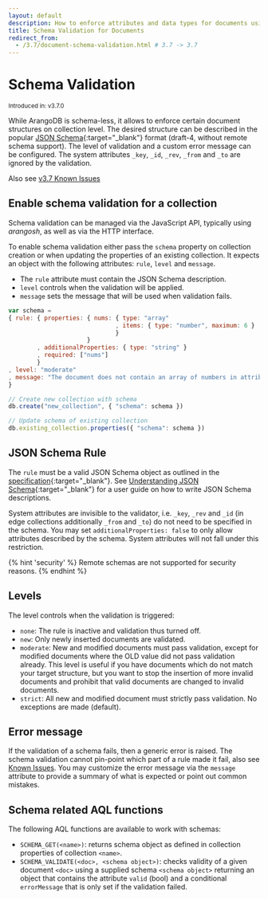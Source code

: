```yaml
---
layout: default
description: How to enforce attributes and data types for documents using JSON Schema on collection level.
title: Schema Validation for Documents
redirect_from:
  - /3.7/document-schema-validation.html # 3.7 -> 3.7
---
```

Schema Validation
=================

<small>Introduced in: v3.7.0</small>

While ArangoDB is schema-less, it allows to enforce certain document structures
on collection level. The desired structure can be described in the popular
[JSON Schema](https://json-schema.org/){:target="_blank"} format (draft-4,
without remote schema support). The level of validation and a custom error
message can be configured. The system attributes `_key`, `_id`, `_rev`, `_from`
and `_to` are ignored by the validation.

Also see [v3.7 Known Issues](release-notes-known-issues37.html#other)

Enable schema validation for a collection
-----------------------------------------

Schema validation can be managed via the JavaScript API, typically
using _arangosh_, as well as via the HTTP interface.

To enable schema validation either pass the `schema` property on collection
creation or when updating the properties of an existing collection. It expects an
object with the following attributes: `rule`, `level` and `message`.

- The `rule` attribute must contain the JSON Schema description.
- `level` controls when the validation will be applied.
- `message` sets the message that will be used when validation fails.

```js
var schema =
{ rule: { properties: { nums: { type: "array"
                              , items: { type: "number", maximum: 6 }
                              }
                      }
        , additionalProperties: { type: "string" }
        , required: ["nums"]
        }
, level: "moderate"
, message: "The document does not contain an array of numbers in attribute 'nums' or one of the numbers is bigger than 6."
}

// Create new collection with schema
db.create("new_collection", { "schema": schema })

// Update schema of existing collection
db.existing_collection.properties({ "schema": schema })
```

JSON Schema Rule
----------------

The `rule` must be a valid JSON Schema object as outlined in the
[specification](https://json-schema.org/specification.html){:target="_blank"}.
See [Understanding JSON Schema](https://json-schema.org/understanding-json-schema/reference/object.html){:target="_blank"}
for a user guide on how to write JSON Schema descriptions.

System attributes are invisible to the validator, i.e. `_key`, `_rev` and `_id`
(in edge collections additionally `_from` and `_to`) do not need to be
specified in the schema. You may set `additionalProperties: false` to only
allow attributes described by the schema. System attributes will not fall under
this restriction.

{% hint 'security' %}
Remote schemas are not supported for security reasons.
{% endhint %}

Levels
------

The level controls when the validation is triggered:

- `none`: The rule is inactive and validation thus turned off.
- `new`: Only newly inserted documents are validated.
- `moderate`: New and modified documents must pass validation, except for
  modified documents where the OLD value did not pass validation already.
  This level is useful if you have documents which do not match your target
  structure, but you want to stop the insertion of more invalid documents
  and prohibit that valid documents are changed to invalid documents.
- `strict`: All new and modified document must strictly pass validation.
  No exceptions are made (default).

Error message
-------------

If the validation of a schema fails, then a generic error is raised.
The schema validation cannot pin-point which part of a rule made it fail,
also see [Known Issues](release-notes-known-issues37.html). You may customize
the error message via the `message` attribute to provide a summary of what is
expected or point out common mistakes.


Schema related AQL functions
----------------------------

The following AQL functions are available to work with schemas:

 - `SCHEMA_GET(<name>)`: returns schema object as defined in collection properties of collection `<name>`.
 - `SCHEMA_VALIDATE(<doc>, <schema object>)`: checks validity of a given
   document `<doc>` using a supplied schema `<schema object>` returning an
   object that contains the attribute `valid` (bool) and a conditional
   `errorMessage` that is only set if the validation failed.
